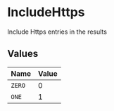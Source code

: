 # IncludeHttps

Include Https entries in the results


## Values

| Name   | Value  |
| ------ | ------ |
| `ZERO` | 0      |
| `ONE`  | 1      |